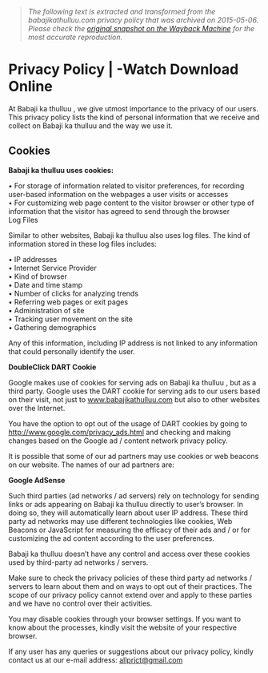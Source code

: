 > *The following text is extracted and transformed from the babajikathulluu.com privacy policy that was archived on 2015-05-06. Please check the [original snapshot on the Wayback Machine](https://web.archive.org/web/20150506011638id_/http%3A//www.babajikathulluu.com/privacy-policy) for the most accurate reproduction.*

# Privacy Policy | -Watch Download Online

At Babaji ka thulluu , we give utmost importance to the privacy of our users. This privacy policy lists the kind of personal information that we receive and collect on Babaji ka thulluu and the way we use it.

## Cookies

**Babaji ka thulluu uses cookies:**

• For storage of information related to visitor preferences, for recording user-based information on the webpages a user visits or accesses  
• For customizing web page content to the visitor browser or other type of information that the visitor has agreed to send through the browser  
Log Files

Similar to other websites, Babaji ka thulluu also uses log files. The kind of information stored in these log files includes:

• IP addresses  
• Internet Service Provider  
• Kind of browser  
• Date and time stamp  
• Number of clicks for analyzing trends  
• Referring web pages or exit pages  
• Administration of site  
• Tracking user movement on the site  
• Gathering demographics

Any of this information, including IP address is not linked to any information that could personally identify the user.

**DoubleClick DART Cookie**

Google makes use of cookies for serving ads on Babaji ka thulluu , but as a third party. Google uses the DART cookie for serving ads to our users based on their visit, not just to www.babajikathulluu.com but also to other websites over the Internet.

You have the option to opt out of the usage of DART cookies by going to http://www.google.com/privacy_ads.html and checking and making changes based on the Google ad / content network privacy policy.

It is possible that some of our ad partners may use cookies or web beacons on our website. The names of our ad partners are:

**Google AdSense**

Such third parties (ad networks / ad servers) rely on technology for sending links or ads appearing on Babaji ka thulluu directly to user’s browser. In doing so, they will automatically learn about user IP address. These third party ad networks may use different technologies like cookies, Web Beacons or JavaScript for measuring the efficacy of their ads and / or for customizing the ad content according to the user preferences.

Babaji ka thulluu doesn’t have any control and access over these cookies used by third-party ad networks / servers. 

Make sure to check the privacy policies of these third party ad networks / servers to learn about them and on ways to opt out of their practices. The scope of our privacy policy cannot extend over and apply to these parties and we have no control over their activities.

You may disable cookies through your browser settings. If you want to know about the processes, kindly visit the website of your respective browser.

If any user has any queries or suggestions about our privacy policy, kindly contact us at our e-mail address: allprjct@gmail.com
